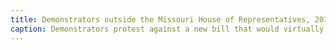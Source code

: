 ```yaml
---
title: Demonstrators outside the Missouri House of Representatives, 2019
caption: Demonstrators protest against a new bill that would virtually ban all abortions in the state outside the Missouri House of Representatives chamber in the state capitol on May 17, 2019. A demonstrator holds up a sign that reads, “I’m a person, NOT an INCUBATOR,” expression frustration at anti-abortion laws which treat women like vessels for carrying babies rather than autonomous beings with the right to reproductive freedom. Photo by Christian Gooden. Courtesy of the Post-Dispatch digital archives.
---
```

